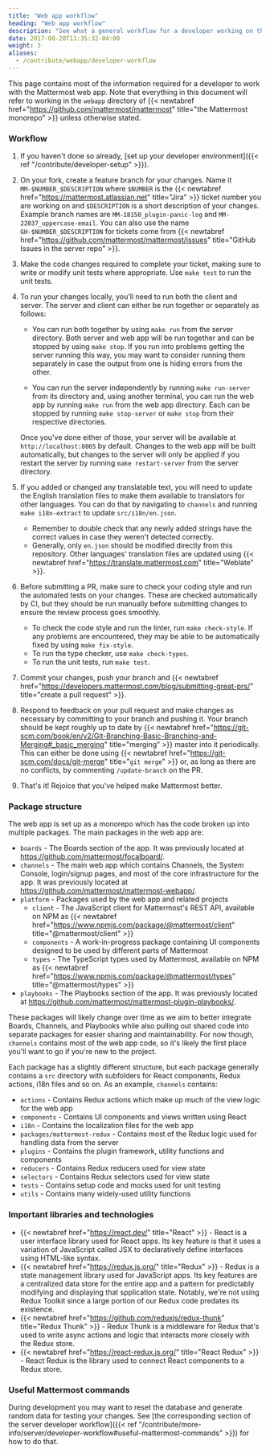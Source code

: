 ```yaml
---
title: "Web app workflow"
heading: "Web app workflow"
description: "See what a general workflow for a developer working on the Mattermost web app looks like."
date: 2017-08-20T11:35:32-04:00
weight: 3
aliases:
  - /contribute/webapp/developer-workflow
---
```


This page contains most of the information required for a developer to work with the Mattermost web app. Note that everything in this document will refer to working in the `webapp` directory of {{< newtabref href="https://github.com/mattermost/mattermost" title="the Mattermost monorepo" >}} unless otherwise stated.

### Workflow

1. If you haven't done so already, [set up your developer environment]({{< ref "/contribute/developer-setup" >}}).

2. On your fork, create a feature branch for your changes. Name it `MM-$NUMBER_$DESCRIPTION` where `$NUMBER` is the {{< newtabref href="https://mattermost.atlassian.net" title="Jira" >}} ticket number you are working on and `$DESCRIPTION` is a short description of your changes. Example branch names are `MM-18150_plugin-panic-log` and `MM-22037_uppercase-email`. You can also use the name `GH-$NUMBER_$DESCRIPTION` for tickets come from {{< newtabref href="https://github.com/mattermost/mattermost/issues" title="GitHub Issues in the server repo" >}}.

3. Make the code changes required to complete your ticket, making sure to write or modify unit tests where appropriate. Use `make test` to run the unit tests.

4. To run your changes locally, you'll need to run both the client and server. The server and client can either be run together or separately as follows:
    * You can run both together by using `make run` from the server directory. Both server and web app will be run together and can be stopped by using `make stop`. If you run into problems getting the server running this way, you may want to consider running them separately in case the output from one is hiding errors from the other.

    * You can run the server independently by running `make run-server` from its directory and, using another terminal, you can run the web app by running `make run` from the web app directory. Each can be stopped by running `make stop-server` or `make stop` from their respective directories.

    Once you've done either of those, your server will be available at `http://localhost:8065` by default. Changes to the web app will be built automatically, but changes to the server will only be applied if you restart the server by running `make restart-server` from the server directory.

5. If you added or changed any translatable text, you will need to update the English translation files to make them available to translators for other languages. You can do that by navigating to `channels` and running `make i18n-extract` to update `src/i18n/en.json`.
    * Remember to double check that any newly added strings have the correct values in case they weren't detected correctly.
    * Generally, only `en.json` should be modified directly from this repository. Other languages' translation files are updated using {{< newtabref href="https://translate.mattermost.com" title="Weblate" >}}.

6. Before submitting a PR, make sure to check your coding style and run the automated tests on your changes. These are checked automatically by CI, but they should be run manually before submitting changes to ensure the review process goes smoothly.
    * To check the code style and run the linter, run `make check-style`. If any problems are encountered, they may be able to be automatically fixed by using `make fix-style`.
    * To run the type checker, use `make check-types`.
    * To run the unit tests, run `make test`.

7. Commit your changes, push your branch and {{< newtabref href="https://developers.mattermost.com/blog/submitting-great-prs/" title="create a pull request" >}}.

8. Respond to feedback on your pull request and make changes as necessary by committing to your branch and pushing it. Your branch should be kept roughly up to date by {{< newtabref href="https://git-scm.com/book/en/v2/Git-Branching-Basic-Branching-and-Merging#_basic_merging" title="merging" >}} master into it periodically. This can either be done using {{< newtabref href="https://git-scm.com/docs/git-merge" title="`git merge`" >}} or, as long as there are no conflicts, by commenting `/update-branch` on the PR.

9. That's it! Rejoice that you've helped make Mattermost better.

### Package structure

The web app is set up as a monorepo which has the code broken up into multiple packages. The main packages in the web app are:

* `boards` - The Boards section of the app. It was previously located at https://github.com/mattermost/focalboard/.
* `channels` - The main web app which contains Channels, the System Console, login/signup pages, and most of the core infrastructure for the app. It was previously located at https://github.com/mattermost/mattermost-webapp/.
* `platform` - Packages used by the web app and related projects
    * `client` - The JavaScript client for Mattermost's REST API, available on NPM as {{< newtabref href="https://www.npmjs.com/package/@mattermost/client" title="@mattermost/client" >}}
    * `components` - A work-in-progress package containing UI components designed to be used by different parts of Mattermost
    * `types` - The TypeScript types used by Mattermost, available on NPM as {{< newtabref href="https://www.npmjs.com/package/@mattermost/types" title="@mattermost/types" >}}
* `playbooks` - The Playbooks section of the app. It was previously located at https://github.com/mattermost/mattermost-plugin-playbooks/.

These packages will likely change over time as we aim to better integrate Boards, Channels, and Playbooks while also pulling out shared code into separate packages for easier sharing and maintainability. For now though, `channels` contains most of the web app code, so it's likely the first place you'll want to go if you're new to the project.

Each package has a slightly different structure, but each package generally contains a `src` directory with subfolders for React components, Redux actions, i18n files and so on. As an example, `channels` contains:

* `actions` - Contains Redux actions which make up much of the view logic for the web app
* `components` - Contains UI components and views written using React
* `i18n` - Contains the localization files for the web app
* `packages/mattermost-redux` - Contains most of the Redux logic used for handling data from the server
* `plugins` - Contains the plugin framework, utility functions and components
* `reducers` - Contains Redux reducers used for view state
* `selectors` - Contains Redux selectors used for view state
* `tests` - Contains setup code and mocks used for unit testing
* `utils` - Contains many widely-used utility functions

### Important libraries and technologies

- {{< newtabref href="https://react.dev/" title="React" >}} - React is a user interface library used for React apps. Its key feature is that it uses a variation of JavaScript called JSX to declaratively define interfaces using HTML-like syntax.
- {{< newtabref href="https://redux.js.org/" title="Redux" >}} - Redux is a state management library used for JavaScript apps. Its key features are a centralized data store for the entire app and a pattern for predictably modifying and displaying that spplication state. Notably, we're not using Redux Toolkit since a large portion of our Redux code predates its existence.
- {{< newtabref href="https://github.com/reduxjs/redux-thunk" title="Redux Thunk" >}} - Redux Thunk is a middleware for Redux that's used to write async actions and logic that interacts more closely with the Redux store.
- {{< newtabref href="https://react-redux.js.org/" title="React Redux" >}} - React Redux is the library used to connect React components to a Redux store.

### Useful Mattermost commands

During development you may want to reset the database and generate random data for testing your changes. See [the corresponding section of the server developer workflow]({{< ref "/contribute/more-info/server/developer-workflow#useful-mattermost-commands" >}}) for how to do that.
